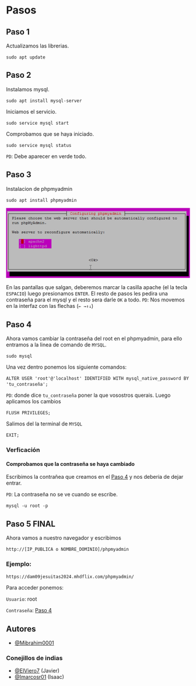 
# Pasos

## Paso 1 
Actualizamos las librerias.
```
sudo apt update
```
## Paso 2
Instalamos mysql.
```
sudo apt install mysql-server
```
Iniciamos el servicio.
```
sudo service mysql start
```
Comprobamos que se haya iniciado.
```
sudo service mysql status
```
``PD``: Debe aparecer en verde todo.
## Paso 3
Instalacion de phpmyadmin
```
sudo apt install phpmyadmin
```
![paso de mysql](https://github.com/mdroidhd/guide-phpmyadmin/blob/main/img/mysql-step-1.png)

En las pantallas que salgan, deberemos marcar la casilla apache (el la tecla ```ESPACIO```) luego presionamos ```ENTER```.
El resto de pasos les pedira una contraseña para el mysql y el resto sera darle ```OK``` a todo.
``PD``: Nos movemos en la interfaz con las flechas (```← →↑↓```)

## Paso 4
Ahora vamos cambiar la contraseña del root en el phpmyadmin, para ello entramos a la linea de comando de ```MYSQL```.
```
sudo mysql 
```
Una vez dentro ponemos los siguiente comandos:
```
ALTER USER 'root'@'localhost' IDENTIFIED WITH mysql_native_password BY 'tu_contraseña';
```
``PD``: donde dice ```tu_contraseña``` poner la que vosostros querais.
Luego aplicamos los cambios
```
FLUSH PRIVILEGES;
```
Salimos del la terminal de ``MYSQL``
```
EXIT;
```
### Verficación
#### Comprobamos que la contraseña se haya cambiado
Escribimos la contrañea que creamos en el [Paso 4](https://github.com/mdroidhd/guide-phpmyadmin/blob/main/README.md#Paso-4) y nos deberia de dejar entrar.

``PD``: La contraseña no se ve cuando se escribe.
```
mysql -u root -p
```
## Paso 5 FINAL

Ahora vamos a nuestro navegador y escribimos
```
http://[IP_PUBLICA o NOMBRE_DOMINIO]/phpmyadmin
```
### Ejemplo:
```
https://dam09jesuitas2024.mhdflix.com/phpmyadmin/
```

Para acceder ponemos:

``Usuario``: root

``Contraseña``: [Paso 4](https://github.com/mdroidhd/guide-phpmyadmin/blob/main/README.md#Paso-4)


## Autores

- [@Mibrahim0001](https://github.com/Mibrahim0001)
### Conejillos de indias
- [@ElViero7](https://github.com/ElViero7/) (Javier)
- [@Imarcosr01](https://github.com/Imarcosr01/) (Isaac)
